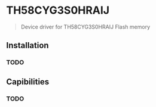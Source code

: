 # TH58CYG3S0HRAIJ

> Device driver for TH58CYG3S0HRAIJ Flash memory

## Installation

### TODO 

## Capibilities

### TODO